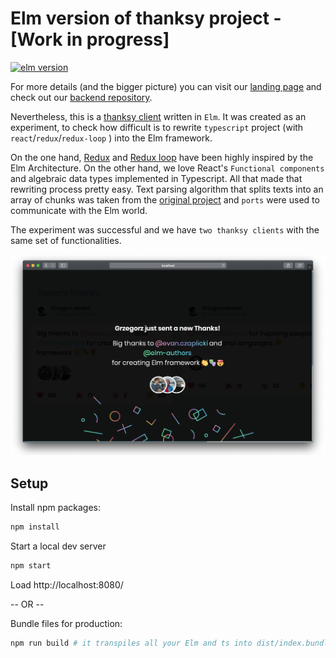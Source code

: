 # Elm version of thanksy project - [Work in progress]

[![elm version](https://img.shields.io/badge/Elm-v0.19-blue.svg?style=flat-square)](http://elm-lang.org)

For more details (and the bigger picture) you can visit our [landing page](https://tooploox.github.io/thanksy/) and check out our [backend repository](https://github.com/tooploox/thanksy-server).

Nevertheless, this is a [thanksy client](https://tooploox.github.io/thanksy/) written in `Elm`. It was created as an experiment, to check how difficult is to rewrite `typescript` project (with `react`/`redux`/`redux-loop` ) into the Elm framework.

On the one hand, [Redux](https://redux.js.org/introduction/prior-art#elm) and [Redux loop](https://redux-loop.js.org/) have been highly inspired by the Elm Architecture. On the other hand, we love React's `Functional components` and algebraic data types implemented in Typescript. All that made that rewriting process pretty easy. Text parsing algorithm that splits texts into an array of chunks was taken from the [original project](https://github.com/tooploox/thanksy-client-ts) and `ports` were used to communicate with the Elm world.

The experiment was successful and we have `two thanksy clients` with the same set of functionalities.

![elm thanksy client](assets/newThx.png)

## Setup

Install npm packages:

```bash
npm install
```

Start a local dev server

```bash
npm start
```

Load http://localhost:8080/

-- OR --

Bundle files for production:

```bash
npm run build # it transpiles all your Elm and ts into dist/index.bundle.js
```

